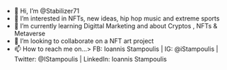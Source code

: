 - 👋 Hi, I’m @Stabilizer71
- 👀 I’m interested in NFTs, new ideas, hip hop music and extreme sports 
- 🌱 I’m currently learning Digittal Marketing and about Cryptos , NFTs & Metaverse   
- 💞️ I’m looking to collaborate on a NFT art project 
- 📫 How to reach me on...> FB: Ioannis Stampoulis | IG: @iStampoulis | Twitter: @IStampoulis | LinkedIn: Ioannis Stampoulis
